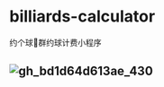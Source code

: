 # billiards-calculator
约个球🎱群约球计费小程序
## ![gh_bd1d64d613ae_430](https://github.com/neilwang543/billiards-calculator/assets/29112920/d55226a1-03af-4491-afd6-b03904a9b46b)
